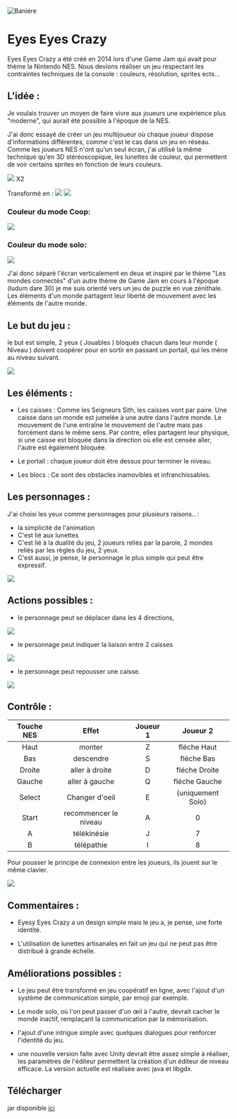 ![Baniére](public/1.png)
# Eyes Eyes Crazy  

Eyes Eyes Crazy a été créé en 2014 lors d'une Game Jam qui avait pour thème la Nintendo NES. Nous devions réaliser un jeu respectant les contraintes techniques de la console : couleurs, résolution, sprites ects…



## L'idée :

Je voulais trouver un moyen de faire vivre aux joueurs une expérience plus "moderne", qui aurait été possible à l'époque de la NES.

J'ai donc essayé de créer un jeu multijoueur où chaque joueur dispose d'informations différentes, comme c'est le cas dans un jeu en réseau. Comme les joueurs NES n'ont qu'un seul écran, j'ai utilisé la même technique qu'en 3D stéréoscopique, les lunettes de couleur, qui permettent de voir certains sprites en fonction de leurs couleurs.

![](public/2.jpeg)
X2

Transformé en :
![](public/3.jpeg)
![](public/4.jpeg)

### Couleur du mode Coop:

![](public/5.png)

### Couleur du mode solo:

![](public/6.png)

J'ai donc séparé l'écran verticalement en deux et inspiré par le thème "Les mondes connectés" d'un autre thème de Game Jam en cours à l'époque (ludum dare 30) je me suis orienté vers un jeu de puzzle en vue zénithale.  Les éléments d'un monde partagent leur liberté de mouvement avec les éléments de l'autre monde.


## Le but du jeu :

le but est simple, 2 yeux ( Jouables ) bloqués chacun dans leur monde ( Niveau ) doivent coopérer pour en sortir en passant un portail, qui les mène au niveau suivant.

![](public/7.png)


## Les éléments :

- Les caisses : Comme les Seigneurs Sith, les caisses vont par paire. Une caisse dans un monde est jumelée à une autre dans l'autre monde. Le mouvement de l'une entraîne le mouvement de l'autre mais pas forcément dans le même sens. Par contre, elles partagent leur physique, si une caisse est bloquée dans la direction où elle est censée aller, l'autre est également bloquée.

- Le portail : chaque joueur doit étre dessus pour terminer le niveau.

- Les blocs : Ce sont des obstacles inamovibles et infranchissables.


## Les personnages :

J'ai choisi les yeux comme personnages pour plusieurs raisons.. :

- la simplicité de l'animation
- C'est lié aux lunettes
- C'est lié à la dualité du jeu, 2 joueurs reliés par la parole, 2 mondes reliés par les règles du jeu, 2 yeux.
- C'est aussi, je pense, le personnage le plus simple qui peut être expressif.

![](public/8.png)

## Actions possibles :

- le personnage peut se déplacer dans les 4 directions,

![](public/9.png)

- le personnage peut indiquer la liaison entre 2 caisses

![](public/10.png)

- le personnage peut repousser une caisse.

![](public/11.png)



## Contrôle :

| Touche NES | Effet | Joueur 1 | Joueur 2 |
|:----:|:----:|:----:|:----:|
| Haut | monter | Z | fléche Haut | 
| Bas | descendre | S | fléche Bas |
| Droite | aller à droite | D | fléche Droite |
| Gauche | aller à gauche | Q | fléche Gauche |
| Select | Changer d'oeil | E | (uniquement Solo) |
| Start | recommencer le niveau | A | 0 |
| A | télékinésie | J | 7 |
| B | télépathie | I | 8 |

Pour pousser le principe de connexion entre les joueurs, ils jouent sur le même clavier.

![](public/13.jpeg)

## Commentaires :

- Eyesy Eyes Crazy a un design simple mais le jeu a, je pense, une forte identité.

- L'utilisation de lunettes artisanales en fait un  jeu qui ne peut pas être distribué à grande échelle.


## Améliorations possibles :

- Le jeu peut être transformé en jeu coopératif en ligne, avec l'ajout d'un système de communication simple, par emoji par exemple.

- Le mode solo, où l'on peut passer d'un œil à l'autre, devrait cacher le monde inactif, remplaçant la communication par la mémorisation.

- l'ajout d'une intrigue simple avec quelques dialogues pour renforcer l'identité du jeu.

- une nouvelle version faite avec Unity devrait être assez simple à réaliser, les paramètres de l'éditeur permettent la création d'un éditeur de niveau efficace. La version actuelle est réalisée avec java et libgdx. 

## Télécharger 

jar disponible [ici](https://jonathan-heteau.itch.io/eyes-eyes-crazy)
